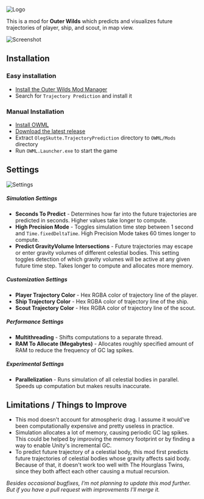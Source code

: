 ![Logo](https://user-images.githubusercontent.com/45887963/202493807-38fa0edc-bd89-4d3b-a6ad-31c7a55e0dcb.png)

This is a mod for **Outer Wilds** which predicts and visualizes future trajectories of player, ship, and scout, in map view.

![Screenshot](https://user-images.githubusercontent.com/45887963/202139195-cc38666c-2c16-4875-ad94-7cadea7cc804.jpg)

## Installation
### Easy installation
- [Install the Outer Wilds Mod Manager](https://github.com/Raicuparta/ow-mod-manager#how-do-i-use-this)
- Search for `Trajectory Prediction`  and install it

### Manual Installation
- [Install OWML](https://github.com/amazingalek/owml#installation)
- [Download the latest release](https://github.com/SkutteOleg/TrajectoryPrediction/releases/latest)
- Extract `OlegSkutte.TrajectoryPrediction` directory to `OWML/Mods` directory
- Run `OWML.Launcher.exe` to start the game

## Settings
![Settings](https://user-images.githubusercontent.com/45887963/202139282-0c378a33-0c12-4907-99e4-c98604dcabe1.jpg)
##### Simulation Settings
- **Seconds To Predict** - Determines how far into the future trajectories are predicted in seconds. Higher values take longer to compute.
- **High Precision Mode** - Toggles simulation time step between 1 second and `Time.fixedDeltaTime`. High Precision Mode takes 60 times longer to compute.
- **Predict GravityVolume Intersections** - Future trajectories may escape or enter gravity volumes of different celestial bodies. This setting toggles detection of which gravity volumes will be active at any given future time step. Takes longer to compute and allocates more memory.
##### Customization Settings
- **Player Trajectory Color** - Hex RGBA color of trajectory line of the player.
- **Ship Trajectory Color** - Hex RGBA color of trajectory line of the ship.
- **Scout Trajectory Color** - Hex RGBA color of trajectory line of the scout.
##### Performance Settings
- **Multithreading** - Shifts computations to a separate thread.
- **RAM To Allocate (Megabytes)** - Allocates roughly specified amount of RAM to reduce the frequency of GC lag spikes.
##### Experimental Settings
- **Parallelization** - Runs simulation of all celestial bodies in parallel. Speeds up computation but makes results inaccurate.

## Limitations / Things to Improve
- This mod doesn't account for atmospheric drag. I assume it would've been computationally expensive and pretty useless in practice.
- Simulation allocates a lot of memory, causing periodic GC lag spikes. This could be helped by improving the memory footprint or by finding a way to enable Unity's incremental GC.
- To predict future trajectory of a celestial body, this mod first predicts future trajectories of celestial bodies whose gravity affects said body. Because of that, it doesn't work too well with The Hourglass Twins, since they both affect each other causing a mutual recursion.

*Besides occasional bugfixes, I'm not planning to update this mod further. But if you have a pull request with improvements I'll merge it.*
